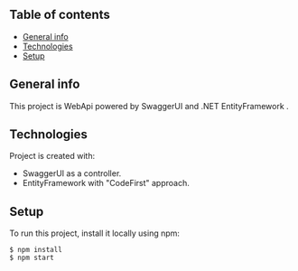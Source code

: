 ## Table of contents
* [General info](#general-info)
* [Technologies](#technologies)
* [Setup](#setup)

## General info
This project is WebApi powered by SwaggerUI and .NET EntityFramework .
	
## Technologies
Project is created with:
* SwaggerUI as a controller.
* EntityFramework with "CodeFirst" approach.
	
## Setup
To run this project, install it locally using npm:

```
$ npm install
$ npm start
```

